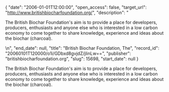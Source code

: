 {
  "date": "2006-01-01T12:00:00", 
  "open_access": false, 
  "target_url": "http://www.britishbiocharfoundation.org/", 
  "description": "<p>The British Biochar Foundation's aim is to provide a place for developers, producers, enthusiasts and anyone else who is interested in a low carbon economy to come together to share knowledge, experience and ideas about the biochar (charcoal).</p>\n", 
  "end_date": null, 
  "title": "British Biochar Foundation, The", 
  "record_id": "20060101T120000/o1i/GDbxd8gvjdZ/jlinLw==", 
  "publisher": "britishbiocharfoundation.org", 
  "slug": 15698, 
  "start_date": null
}

<p>The British Biochar Foundation's aim is to provide a place for developers, producers, enthusiasts and anyone else who is interested in a low carbon economy to come together to share knowledge, experience and ideas about the biochar (charcoal).</p>
